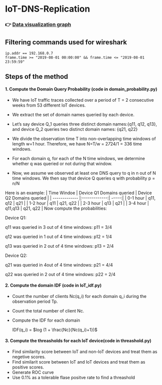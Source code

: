 # IoT-DNS-Replication
### :point_right: [Data visualization graph](https://almihan.github.io/InteractiveNetworkGraph/)
## Filtering commands used for wireshark
```
ip.addr == 192.168.0.7
frame.time >= "2019-08-01 00:00:00" && frame.time <= "2019-08-01 23:59:59"
```
## Steps of the method
#### 1.  Compute the Domain Query Probability (code in **domain_probability.py**)
   
  * We have IoT traffic traces collected over a period of T = 2 consecutive weeks from 53 different IoT devices.

* We extract the set of domain names queried by each device.

* Let’s say device Q_1 queries three distinct domain names:{q11, q12, q13}, and device Q_2 queries two distinct domain names: {q21, q22}

* We divide the observation time T into non-overlapping time windows of length w=1 hour. Therefore, we have N=T/w = 2*7*24/1 = 336 time windows.

* For each domain q, for each of the N time windows, we determine whether q was queried or not during that window.

* Now, we assume we observed at least one DNS query to q in n out of N time windows. We then say that device Q queries q with probability p = n/N

Here is an example:
| Time Windoe   | Device Q1 Domains queried | Device Q2 Domains queried |
| ------------- |:-------------:| -----:|
| 0-1 hour      | q11, q12      | q21 |
| 1-2 hour      | q11           |   q21, q22 |
| 2-3 hour      | q13           |    q21 |
| 3-4 hour      | q11,q13       |    q21, q22 |
Now compute the probabilities:

Device Q1:

q11 was queried in 3 out of 4 time windows: p11 = 3/4

q12  was queried in 1 out of 4 time windows: p12 = 1/4

q13 was  queried in 2 out of 4 time windows: p13 = 2/4

Device Q2:

q21 was queried in 4out of 4 time windows: p21 = 4/4

q22 was queried in  2 out of 4 time windows: p22 = 2/4

#### 2. Compute the domain IDF (code in **IoT_idf.py**)
   
* Count the number of clients Nc(q_i) for each domain q_i during the observation period Tp.
* Count the total number of client Nc.
* Compute the IDF for each domain
  
  IDF(q_i) = $log (1 + \frac{Nc}{Nc(q_i)+1})$

#### 3. Compute the threasholds for each IoT device(code in threashold.py)  

* Find similarity score between IoT and non-IoT devices and treat them as negetive scores.
* Find similarit score between IoT and IoT devices and treat them as positive scores.
* Generate ROC curve
* Use 0.1% as a tolerable flase positve rate to find a threashold
